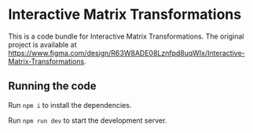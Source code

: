 
  # Interactive Matrix Transformations

  This is a code bundle for Interactive Matrix Transformations. The original project is available at https://www.figma.com/design/R63W8ADE08Lznfpd8uqWIx/Interactive-Matrix-Transformations.

  ## Running the code

  Run `npm i` to install the dependencies.

  Run `npm run dev` to start the development server.
  
